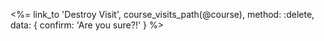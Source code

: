<%= link_to 'Destroy Visit', course_visits_path(@course),
               method: :delete,
               data: { confirm: 'Are you sure?!' } %>
